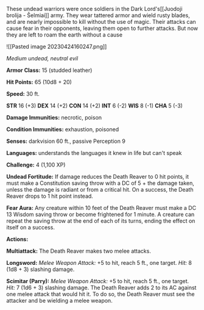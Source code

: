 These undead warriors were once soldiers in the Dark Lord's[[Juodoji brolija  - Šelmiai]] army. They wear tattered armor and wield rusty blades, and are nearly impossible to kill without the use of magic. Their attacks can cause fear in their opponents, leaving them open to further attacks. But now they are left to roam the earth without a cause

![[Pasted image 20230424160247.png]]


_Medium undead, neutral evil_

**Armor Class:** 15 (studded leather)

**Hit Points:** 65 (10d8 + 20)

**Speed:** 30 ft.

**STR** 16 (+3) **DEX** 14 (+2) **CON** 14 (+2) **INT** 6 (-2) **WIS** 8 (-1) **CHA** 5 (-3)

**Damage Immunities:** necrotic, poison

**Condition Immunities:** exhaustion, poisoned

**Senses:** darkvision 60 ft., passive Perception 9

**Languages:** understands the languages it knew in life but can't speak

**Challenge:** 4 (1,100 XP)

**Undead Fortitude:** If damage reduces the Death Reaver to 0 hit points, it must make a Constitution saving throw with a DC of 5 + the damage taken, unless the damage is radiant or from a critical hit. On a success, the Death Reaver drops to 1 hit point instead.

**Fear Aura:** Any creature within 10 feet of the Death Reaver must make a DC 13 Wisdom saving throw or become frightened for 1 minute. A creature can repeat the saving throw at the end of each of its turns, ending the effect on itself on a success.

**Actions:**

**Multiattack:** The Death Reaver makes two melee attacks.

**Longsword:** _Melee Weapon Attack:_ +5 to hit, reach 5 ft., one target. _Hit:_ 8 (1d8 + 3) slashing damage.

**Scimitar (Parry):** _Melee Weapon Attack:_ +5 to hit, reach 5 ft., one target. _Hit:_ 7 (1d6 + 3) slashing damage. The Death Reaver adds 2 to its AC against one melee attack that would hit it. To do so, the Death Reaver must see the attacker and be wielding a melee weapon.
